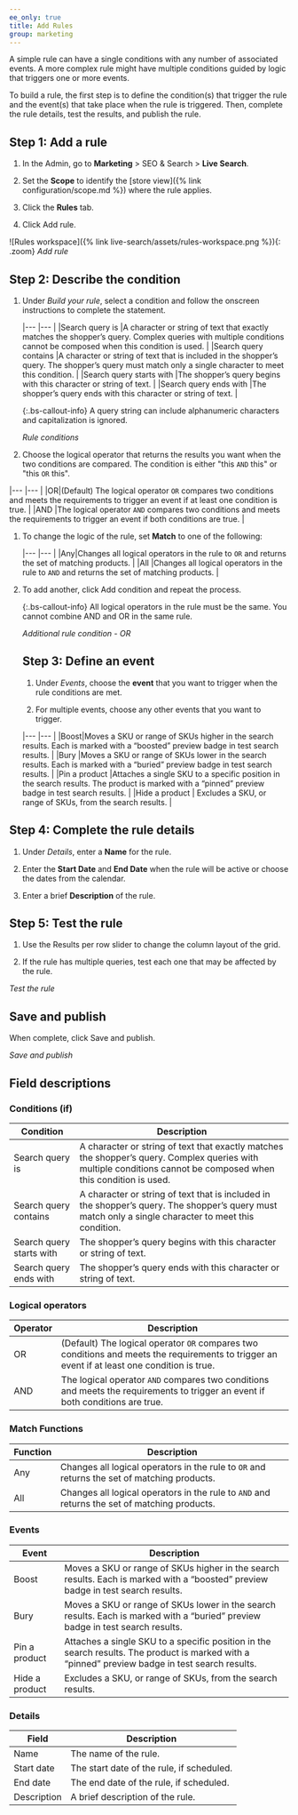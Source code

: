 ```yaml
---
ee_only: true
title: Add Rules
group: marketing
---
```


A simple rule can have a single conditions with any number of associated events. A more complex rule might have multiple conditions guided by logic that triggers one or more events.

To build a rule, the first step is to define the condition(s) that trigger the rule and the event(s) that take place when the rule is triggered. Then, complete the rule details, test the results, and publish the rule.

## Step 1: Add a rule

1.	In the Admin, go to **Marketing** > SEO & Search > **Live Search**.

1.	Set the **Scope** to identify the [store view]({% link configuration/scope.md %}) where the rule applies.

1.	Click the **Rules** tab.

1.	Click <span class="btn">Add rule</span>.

  ![Rules workspace]({% link live-search/assets/rules-workspace.png %}){: .zoom}
  _Add rule_

## Step 2: Describe the condition

1.	Under _Build your rule_, select a condition and follow the onscreen instructions to complete the statement.

    |--- |--- |
    |Search query is |A character or string of text that exactly matches the shopper’s query. Complex queries with multiple conditions cannot be composed when this condition is used. |
    |Search query contains |A character or string of text that is included in the shopper’s query. The shopper’s query must match only a single character to meet this condition. |
    |Search query starts with |The shopper’s query begins with this character or string of text. |
    |Search query ends with |The shopper’s query ends with this character or string of text. |

    {:.bs-callout-info}
    A query string can include alphanumeric characters and capitalization is ignored.

    _Rule conditions_

 1. Choose the logical operator that returns the results you want when the two conditions are compared. The condition is either "this `AND` this" or "this `OR` this".

   |--- |--- |
   |OR|(Default) The logical operator `OR` compares two conditions and meets the requirements to trigger an event if at least one condition is true. |
   |AND |The logical operator `AND` compares two conditions and meets the requirements to trigger an event if both conditions are true. |

1. To change the logic of the rule, set **Match** to one of the following:

   |--- |--- |
   |Any|Changes all logical operators in the rule to `OR` and returns the set of matching products. |
   |All |Changes all logical operators in the rule to `AND` and returns the set of matching products. |

1. To add another, click <span class="btn">Add condition</span> and repeat the process.

   {:.bs-callout-info}
   All logical operators in the rule must be the same. You cannot combine AND and OR in the same rule.

   _Additional rule condition - OR_

   ## Step 3: Define an event

   1. Under _Events_, choose the **event** that you want to trigger when the rule conditions are met.

   1. For multiple events, choose any other events that you want to trigger.

     |--- |--- |
     |Boost|Moves a SKU or range of SKUs higher in the search results. Each is marked with a “boosted” preview badge in test search results. |
     |Bury |Moves a SKU or range of SKUs lower in the search results. Each is marked with a “buried” preview badge in test search results. |
     |Pin a product |Attaches a single SKU to a specific position in the search results. The product is marked with a “pinned” preview badge in test search results. |
     |Hide a product | Excludes a SKU, or range of SKUs, from the search results. |

## Step 4: Complete the rule details

1. Under _Details_, enter a **Name** for the rule.

1. Enter the **Start Date** and **End Date** when the rule will be active or choose the dates from the calendar.

1. Enter a brief **Description** of the rule.

## Step 5: Test the rule

1. Use the Results per row slider to change the column layout of the grid.

1. If the rule has multiple queries, test each one that may be affected by the rule.

_Test the rule_

## Save and publish

When complete, click <span class="btn">Save and publish</span>.

_Save and publish_

## Field descriptions

### Conditions (if)

|Condition |Description |
|--- |--- |
|Search query is |A character or string of text that exactly matches the shopper’s query. Complex queries with multiple conditions cannot be composed when this condition is used. |
|Search query contains |A character or string of text that is included in the shopper’s query. The shopper’s query must match only a single character to meet this condition. |
|Search query starts with |The shopper’s query begins with this character or string of text. |
|Search query ends with |The shopper’s query ends with this character or string of text. |

### Logical operators

|Operator |Description |
|--- |--- |
|OR|(Default) The logical operator `OR` compares two conditions and meets the requirements to trigger an event if at least one condition is true. |
|AND |The logical operator `AND` compares two conditions and meets the requirements to trigger an event if both conditions are true. |

### Match Functions

|Function |Description |
|--- |--- |
|Any|Changes all logical operators in the rule to `OR` and returns the set of matching products. |
|All |Changes all logical operators in the rule to `AND` and returns the set of matching products. |

### Events

|Event |Description |
|--- |--- |
|Boost|Moves a SKU or range of SKUs higher in the search results. Each is marked with a “boosted” preview badge in test search results. |
|Bury |Moves a SKU or range of SKUs lower in the search results. Each is marked with a “buried” preview badge in test search results. |
|Pin a product |Attaches a single SKU to a specific position in the search results. The product is marked with a “pinned” preview badge in test search results. |
|Hide a product | Excludes a SKU, or range of SKUs, from the search results. |

### Details

|Field |Description |
|--- |--- |
|Name|The name of the rule.|
|Start date |The start date of the rule, if scheduled. |
|End date|The end date of the rule, if scheduled. |
|Description |A brief description of the rule. |
